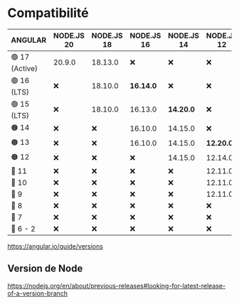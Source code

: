 # Compatibilité

| ANGULAR        | NODE.JS 20 | NODE.JS 18 | NODE.JS 16  | NODE.JS 14  | NODE.JS 12  | NODE.JS 10  |
| -------------- | ---------- | ---------- | ----------- | ----------- | ----------- | ----------- |
| 🟢 17 (Active) | 20.9.0     | 18.13.0    | ❌          | ❌          | ❌          | ❌          |
| 🟢 16 (LTS)    | ❌         | 18.10.0    | **16.14.0** | ❌          | ❌          | ❌          |
| 🟢 15 (LTS)    | ❌         | 18.10.0    | 16.13.0     | **14.20.0** | ❌          | ❌          |
| 🟠 14          | ❌         | ❌         | 16.10.0     | 14.15.0     | ❌          | ❌          |
| 🟠 13          | ❌         | ❌         | 16.10.0     | 14.15.0     | **12.20.0** | ❌          |
| 🟠 12          | ❌         | ❌         | ❌          | 14.15.0     | 12.14.0     | ❌          |
| 🔴 11          | ❌         | ❌         | ❌          | ❌          | 12.11.0     | **10.13.0** |
| 🔴 10          | ❌         | ❌         | ❌          | ❌          | 12.11.0     | 10.13.0     |
| 🔴 9           | ❌         | ❌         | ❌          | ❌          | 12.11.0     | 10.13.0     |
| 🔴 8           | ❌         | ❌         | ❌          | ❌          | ❌          | 10.9.0      |
| 🔴 7           | ❌         | ❌         | ❌          | ❌          | ❌          | 10.9.0      |
| 🔴 6 - 2       | ❌         | ❌         | ❌          | ❌          | ❌          | ❌          |

<https://angular.io/guide/versions>

## Version de Node

<https://nodejs.org/en/about/previous-releases#looking-for-latest-release-of-a-version-branch>
